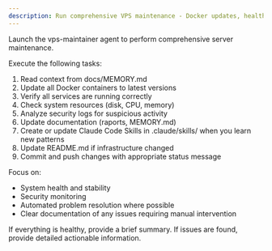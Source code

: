```yaml
---
description: Run comprehensive VPS maintenance - Docker updates, health checks, security monitoring, and documentation
---
```


Launch the vps-maintainer agent to perform comprehensive server maintenance.

Execute the following tasks:
1. Read context from docs/MEMORY.md
2. Update all Docker containers to latest versions
3. Verify all services are running correctly
4. Check system resources (disk, CPU, memory)
5. Analyze security logs for suspicious activity
6. Update documentation (raports, MEMORY.md)
7. Create or update Claude Code Skills in .claude/skills/ when you learn new patterns
8. Update README.md if infrastructure changed
9. Commit and push changes with appropriate status message

Focus on:
- System health and stability
- Security monitoring
- Automated problem resolution where possible
- Clear documentation of any issues requiring manual intervention

If everything is healthy, provide a brief summary. If issues are found, provide detailed actionable information.
